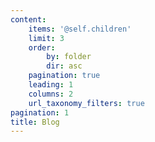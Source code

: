 ```yaml
---
content:
    items: '@self.children'
    limit: 3
    order:
        by: folder
        dir: asc
    pagination: true
    leading: 1
    columns: 2
    url_taxonomy_filters: true
pagination: 1
title: Blog
---
```


